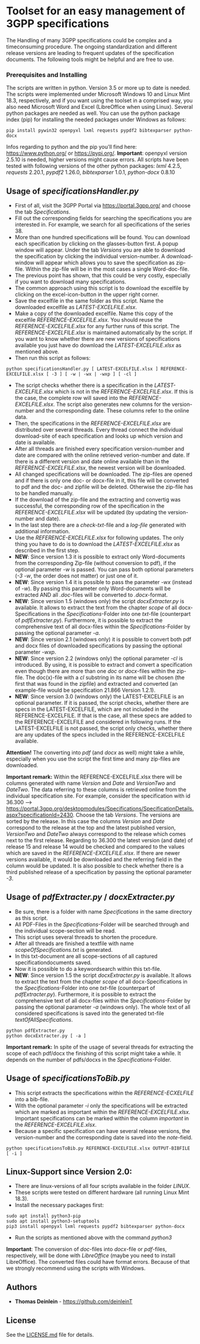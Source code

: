 # Toolset for an easy management of 3GPP specifications

The Handling of many 3GPP specifications could be complex and a timeconsuming procedure. The ongoing standardization and different release versions are leading to frequent updates of the specification documents. The following tools might be helpful and are free to use.

### Prerequisites and Installing

The scripts are written in python. Version 3.5 or more up to date is needed. The scripts were implemented under Microsoft Windows 10 and Linux Mint 18.3, respectively, and if you want using the toolset in a comprised way, you also need Microsoft Word and Excel (LibreOffice when using Linux).
Several python packages are needed as well. You can use the python package index (pip) for installing the needed packages under Windows as follows:

```
pip install pywin32 openpyxl lxml requests pypdf2 bibtexparser python-docx
```

Infos regarding to python and the pip you'll find here: https://www.python.org/ or https://pypi.org/. 
**Important**: 
openpyxl version 2.5.10 is needed, higher versions might cause errors. All scripts have been tested with following versions of the other python packages: *lxml* 4.2.5, *requests* 2.20.1, *pypdf2* 1.26.0, *bibtexparser* 1.0.1, *python-docx* 0.8.10

## Usage of *specificationsHandler.py*

* First of all, visit the 3GPP Portal via https://portal.3gpp.org/ and choose the tab *Specifications*.
* Fill out the corresponding fields for searching the specifications you are interested in. For example, we search for all specifications of the series 38.
* More than one hundred specifications will be found. You can download each specification by clicking on the glasses-button first. A popup window will appear. Under the tab *Versions* you are able to download the specification by clicking the individual version-number. A download-window will appear which allows you to save the specification as zip-file. Within the zip-file will be in the most cases a single Word-doc-file.
* The previous point has shown, that this could be very costly, especially if you want to download many specifications.
* The common approach using this script is to download the excelfile by clicking on the excel-icon-button in the upper right corner.
* Save the excelfile in the same folder as this script. Name the downloaded excelfile as *LATEST-EXCELFILE.xlsx*.
* Make a copy of the downloaded excelfile. Name this copy of the excelfile *REFERENCE-EXCELFILE.xlsx*. You should reuse the *REFERENCE-EXCELFILE.xlsx* for any further runs of this script. The *REFERENCE-EXCELFILE.xlsx* is maintained automatically by the script. If you want to know whether there are new versions of specifications available you just have do download the *LATEST-EXCELFILE.xlsx* as mentioned above. 
* Then run this script as follows:

```
python specificationsHandler.py [ LATEST-EXCELFILE.xlsx ] REFERENCE-EXCELFILE.xlsx [ -3 ] [ -w | -wx | -wxp ] [ -cl ]
```

* The script checks whether there is a specification in the *LATEST-EXCELFILE.xlsx* which is not in the *REFERENCE-EXCELFILE.xlsx*. If this is the case, the complete row will saved into the *REFERENCE-EXCELFILE.xlsx*. The script also generates new columns for the version-number and the corresponding date. These columns refer to the online data.
* Then, the specifications in the *REFERENCE-EXCELFILE.xlsx* are distributed over several threads. Every thread connect the individual download-site of each specification and looks up which version and date is available.
* After all threads are finished every specification version-number and date are compared with the online retrieved verion-number and date. If there is a different version and date online available than in the *REFERENCE-EXCELFILE.xlsx*, the newest version will be downloaded.
* All changed specifications will be downloaded. The zip-files are opened and if there is only one doc- or docx-file in it, this file will be converted to pdf and the doc- and zipfile will be deleted. Otherwise the zip-file has to be handled manually.
* If the download of the zip-file and the extracting and convertig was successful, the corresponding row of the specification in the *REFERENCE-EXCELFILE.xlsx* will be updated (by updating the version-number and date).
* In the last step there are a *check-txt*-file and a *log-file* generated with additional information.
* Use the *REFERENCE-EXCELFILE.xlsx* for following updates. The only thing you have to do is to download the *LATEST-EXCELFILE.xlsx* as described in the first step.
* **NEW**: Since version 1.3 it is possible to extract only Word-documents from the corresponding Zip-file (without conversion to pdf), if the optional parameter *-w* is passed. You can pass both optional parameters (*-3* *-w*, the order does not matter) or just one of it.
* **NEW**: Since version 1.4 it is possible to pass the parameter *-wx* (instead of *-w*). By passing this parameter only Word-documents will be extracted AND all *.doc*-files will be converted to *.docx*-format.
* **NEW**: Since version 1.5 (windows only) the script *docxExtracter.py* is available. It allows to extract the text from the chapter *scope* of all docx-Specifications in the *Specifications*-Folder into one *txt*-file (counterpart of *pdfExtracter.py*). Furthermore, it is possible to extract the comprehensive text of all docx-files within the *Specifications*-Folder by passing the optional parameter *-a*.
* **NEW**: Since version 2.1 (windows only) it is possible to convert both pdf and docx files of downloaded specifications by passing the optional parameter *-wxp*.
* **NEW**: Since version 2.2 (windows only) the optional parameter *-cl* is introduced. By using, it is possible to extract and convert a specification even though there are more than one *doc* or *docx*-files within the zip-file. The doc(x)-file with a *cl* substring in its name will be chosen (the first that was found in the zipfile) and extracted and converted (an example-file would be specification 21.866 Version 1.2.1).
* **NEW**: Since version 3.0 (windows only) the LATEST-EXCELFILE is an optional parameter. If it is passed, the script checks, whether there are specs in the LATEST-EXCELFILE, which are not included in the REFERENCE-EXCELFILE. If that is the case, all these specs are added to the REFERENCE-EXCELFILE and considered in following runs. If the LATEST-EXCELFILE is not passed, the script only checks, whether there are any updates of the specs included in the REFERENCE-EXCELFILE available.

**Attention!**
The converting into *pdf* (and *docx* as well) might take a while, especially when you use the script the first time and many zip-files are downloaded. 

**Important remark:**
Within the REFERENCE-EXCELFILE.xlsx there will be columns generated with name *Version* and *Date* and *VersionTwo* and *DateTwo*. The data referring to these columns is retrieved online from the individual specification site. For example, consider the specification with id 36.300 --> https://portal.3gpp.org/desktopmodules/Specifications/SpecificationDetails.aspx?specificationId=2430.
Choose the tab *Versions*. The versions are sorted by the release. In this case the columns *Version* and *Date* correspond to the release at the top and the latest published version, *VersionTwo* and *DateTwo* always correspond to the release which comes next to the first release. 
Regarding to 36.300 the latest version (and date) of release 15 and release 14 would be checked and compared to the values which are saved in the *REFERENCE-EXCELFILE.xlsx*. If there are newer versions available, it would be downloaded and the referring field in the column would be updated. It is also possible to check whether there is a third published release of a specification by passing the optional parameter *-3*.

## Usage of *pdfExtracter.py* / *docxExtracter.py*
* Be sure, there is a folder with name *Specifications* in the same directory as this script. 
* All PDF-Files in the *Specifications*-Folder will be searched through and the individual scope-section will be read.
* This script uses several threads to shorten the procedure.
* After all threads are finished a textfile with name *scopeOfSpecifications.txt* is generated.
* In this txt-document are all scope-sections of all captured specificationdocuments saved.
* Now it is possible to do a keywordsearch within this txt-file. 
* **NEW**: Since version 1.5 the script *docxExtracter.py* is available. It allows to extract the text from the chapter *scope* of all docx-Specifications in the *Specifications*-Folder into one *txt*-file (counterpart of *pdfExtracter.py*). Furthermore, it is possible to extract the comprehensive text of all docx-files within the *Specifications*-Folder by passing the optional parameter *-a* (windows only). The whole text of all considered specifications is saved into the generated txt-file *textOfAllSpecifications*.

```
python pdfExtracter.py
python docxExtracter.py [ -a ]
```

**Important remark:**
In spite of the usage of several threads for extracting the scope of each pdf/docx the finishing of this script might take a while. It depends on the number of pdfs/docxs in the *Specifications*-Folder.

## Usage of *specificationsToBib.py*
* This script extracts the specifications within the *REFERENCE-ECXELFILE* into a bib-file.
* With the optional parameter *-i* only the specifications will be extracted which are marked as important within the *REFERENCE-EXCELFILE.xlsx*. Important specifications can be marked within the column *important* in the *REFERENCE-EXCELFILE.xlsx*.
* Because a specific specification can have several release versions, the version-number and the corresponding date is saved into the *note*-field.

```
python specificationsToBib.py REFERENCE-EXCELFILE.xlsx OUTPUT-BIBFILE [ -i ]
```

## Linux-Support since Version 2.0:
* There are linux-versions of all four scripts available in the folder *LINUX*.
* These scripts were tested on different hardware (all running Linux Mint 18.3).
* Install the necessary packages first:

```
sudo apt install python3-pip
sudo apt install python3-setuptools
pip3 install openpyxl lxml requests pypdf2 bibtexparser python-docx
```
* Run the scripts as mentioned above with the command *python3*

**Important**:
The conversion of *doc*-files into *docx*-file or *pdf*-files, respectively, will be done with *LibreOffice* (maybe you need to install LibreOffice). The converted files could have format errors. Because of that we strongly recommend using the scripts with Windows.


## Authors

* **Thomas Deinlein** - https://github.com/deinleinT

## License

See the [LICENSE.md](LICENSE.md) file for details.

